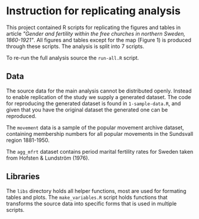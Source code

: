 # Instruction for replicating analysis

This project contained R scripts for replicating the figures and tables in article *"Gender and fertility within the free churches in northern Sweden, 1860-1921"*. All figures and tables except for the map (Figure 1) is produced through these scripts. The analysis is split into 7 scripts. 

To re-run the full analysis source the `run-all.R` script.

## Data

The source data for the main analysis cannot be distributed openly. Instead to enable replication of the study we supply a generated dataset. The code for reproducing the generated dataset is found in `1-sample-data.R`, and given that you have the original dataset the generated one can be reproduced.

The `movement` data is a sample of the popular movement archive dataset, containing membership numbers for all popular movements in the Sundsvall region 1881-1950. 

The `agg_mfrt` dataset contains period marital fertility rates for Sweden taken from Hofsten & Lundström (1976).

## Libraries

The `libs` directory holds all helper functions, most are used for formating tables and plots. The `make_variables.R` script holds functions that transforms the source data into specific forms that is used in multiple scripts. 
